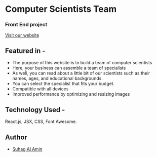 # Computer Scientists Team

### Front End project

[Visit our website](https://computer-scientist-team-by-suhag.netlify.app/)

## Featured in -

- The purpose of this website is to build a team of computer scientists
- Here, your business can assemble a team of specialists
- As well, you can read about a little bit of our scientists such as their names, ages, and educational backgrounds.
- You can select the specialist that fits your budget.
- Compatible with all devices
- Improved performance by optimizing and resizing images

## Technology Used -

React.js, JSX, CSS, Font Awesome.

## Author

- [Suhag Al Amin](https://github.com/developer-suhag)

